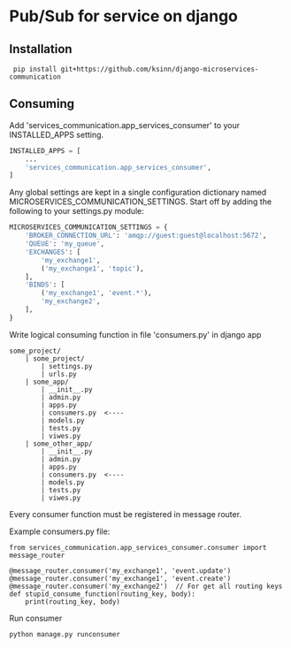 Pub/Sub for service on django
=======================

Installation
-----------------
```commandline
 pip install git+https://github.com/ksinn/django-microservices-communication
```

Consuming
----------------

Add 'services_communication.app_services_consumer' to your INSTALLED_APPS setting.
```python
INSTALLED_APPS = [
    ...
    'services_communication.app_services_consumer',
]
```

Any global settings are kept in a single configuration dictionary named MICROSERVICES_COMMUNICATION_SETTINGS. Start off by adding the following to your settings.py module:
```python
MICROSERVICES_COMMUNICATION_SETTINGS = {
    'BROKER_CONNECTION_URL': 'amqp://guest:guest@localhost:5672',
    'QUEUE': 'my_queue',
    'EXCHANGES': [
        'my_exchange1',
        ('my_exchange1', 'topic'),
    ],
    'BINDS': [
        ('my_exchange1', 'event.*'),
        'my_exchange2',
    ],
}
```

Write logical consuming function in file 'consumers.py' in django app
```
some_project/
    | some_project/
        | settings.py
        | urls.py
    | some_app/
        | __init__.py
        | admin.py
        | apps.py
        | consumers.py  <---- 
        | models.py
        | tests.py
        | viwes.py
    | some_other_app/
        | __init__.py
        | admin.py
        | apps.py
        | consumers.py  <----
        | models.py
        | tests.py
        | viwes.py
```

Every consumer function must be registered in message router.

Example  consumers.py file:
```
from services_communication.app_services_consumer.consumer import message_router

@message_router.consumer('my_exchange1', 'event.update')
@message_router.consumer('my_exchange1', 'event.create')
@message_router.consumer('my_exchange2')  // For get all routing keys
def stupid_consume_function(routing_key, body):
    print(routing_key, body)
```

Run consumer
```commandline
python manage.py runconsumer
```